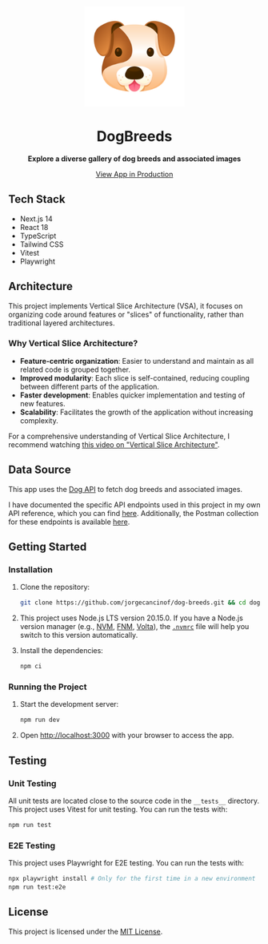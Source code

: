 <div align="center">
  <img src="src/app/icon.svg" width="200" height="200" alt="DogBreeds icon" />
  <h1 align="center">DogBreeds</h1>
  <p align="center"><strong>Explore a diverse gallery of dog breeds and associated images</strong></p>
  <p align="center">
    <a href="https://dog-breeds-blond.vercel.app/" target="_blank">View App in Production</a>
  </p>
</div>

## Tech Stack

- Next.js 14
- React 18
- TypeScript
- Tailwind CSS
- Vitest
- Playwright

## Architecture

This project implements Vertical Slice Architecture (VSA), it focuses on organizing code around features or "slices" of functionality, rather than traditional layered architectures.

### Why Vertical Slice Architecture?

- **Feature-centric organization**: Easier to understand and maintain as all related code is grouped together.
- **Improved modularity**: Each slice is self-contained, reducing coupling between different parts of the application.
- **Faster development**: Enables quicker implementation and testing of new features.
- **Scalability**: Facilitates the growth of the application without increasing complexity.

For a comprehensive understanding of Vertical Slice Architecture, I recommend watching [this video on "Vertical Slice Architecture"](https://youtu.be/SUiWfhAhgQw).

## Data Source

This app uses the [Dog API](https://dog.ceo/dog-api/) to fetch dog breeds and associated images.

I have documented the specific API endpoints used in this project in my own API reference, which you can find [here](docs/DOG_API_REFERENCE.md). Additionally, the Postman collection for these endpoints is available [here](postman/dog-api.postman_collection.json).

## Getting Started

### Installation

1. Clone the repository:
   ```bash
   git clone https://github.com/jorgecancinof/dog-breeds.git && cd dog-breeds
   ```

2. This project uses Node.js LTS version 20.15.0. If you have a Node.js version manager
   (e.g., [NVM](https://github.com/nvm-sh/nvm), [FNM](https://github.com/Schniz/fnm), [Volta](https://volta.sh/)),
   the [`.nvmrc`](.nvmrc) file will help you switch to this version automatically.

3. Install the dependencies:
   ```bash
   npm ci
   ```

### Running the Project

1. Start the development server:
   ```bash
   npm run dev
   ```

2. Open [http://localhost:3000](http://localhost:3000) with your browser to access the app.

## Testing

### Unit Testing

All unit tests are located close to the source code in the `__tests__` directory. This project uses Vitest for unit testing. You can run the tests with:

```bash
npm run test
```

### E2E Testing

This project uses Playwright for E2E testing. You can run the tests with:

```bash
npx playwright install # Only for the first time in a new environment
npm run test:e2e
```

## License

This project is licensed under the [MIT License](LICENSE).
